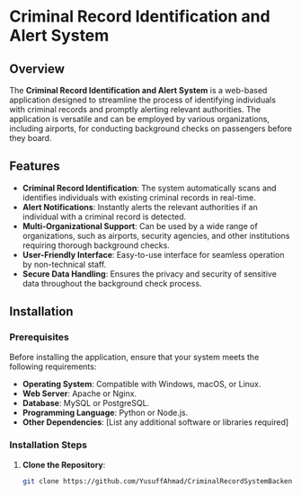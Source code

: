 # Criminal Record Identification and Alert System

## Overview

The **Criminal Record Identification and Alert System** is a web-based application designed to streamline the process of identifying individuals with criminal records and promptly alerting relevant authorities. The application is versatile and can be employed by various organizations, including airports, for conducting background checks on passengers before they board.

## Features

- **Criminal Record Identification**: The system automatically scans and identifies individuals with existing criminal records in real-time.
- **Alert Notifications**: Instantly alerts the relevant authorities if an individual with a criminal record is detected.
- **Multi-Organizational Support**: Can be used by a wide range of organizations, such as airports, security agencies, and other institutions requiring thorough background checks.
- **User-Friendly Interface**: Easy-to-use interface for seamless operation by non-technical staff.
- **Secure Data Handling**: Ensures the privacy and security of sensitive data throughout the background check process.

## Installation

### Prerequisites

Before installing the application, ensure that your system meets the following requirements:

- **Operating System**: Compatible with Windows, macOS, or Linux.
- **Web Server**: Apache or Nginx.
- **Database**: MySQL or PostgreSQL.
- **Programming Language**: Python or Node.js.
- **Other Dependencies**: [List any additional software or libraries required]

### Installation Steps

1. **Clone the Repository**:
   ```bash
   git clone https://github.com/YusuffAhmad/CriminalRecordSystemBackend.git
